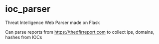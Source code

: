 # ioc_parser
Threat Intelligence Web Parser made on Flask

Can parse reports from https://thedfirreport.com to collect ips, domains, hashes from IOCs
